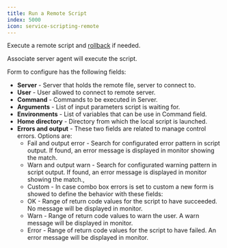```yaml
---
title: Run a Remote Script
index: 5000
icon: service-scripting-remote
---
```


Execute a remote script and [rollback](/concepts/rollback) if needed.

Associate server agent will execute the script.

Form to configure has the following fields:

- **Server** - Server that holds the remote file, server to connect to.
- **User** - User allowed to connect to remote server.
- **Command** - Commands to be executed in Server.
- **Arguments** - List of input parameters script is waiting for.
- **Environments** - List of variables that can be use in Command field.
- **Home directory** - Directory from which the local script is launched.
- **Errors and output** - These two fields are related to manage control errors. Options are:
   - Fail and output error - Search for configurated error pattern in script output. If found, an error message is
     displayed in monitor showing the match.
   - Warn and output warn - Search for configurated warning pattern in script output. If found, an error message is
     displayed in monitor showing the match.,
   - Custom - In case combo box errors is set to custom a new form is showed to define the behavior with these fields:
   - OK - Range of return code values for the script to have succeeded. No message will be displayed in monitor.
   - Warn - Range of return code values to warn the user. A warn message will be displayed in monitor.
   - Error - Range of return code values for the script to have failed. An error message will be displayed in monitor.
